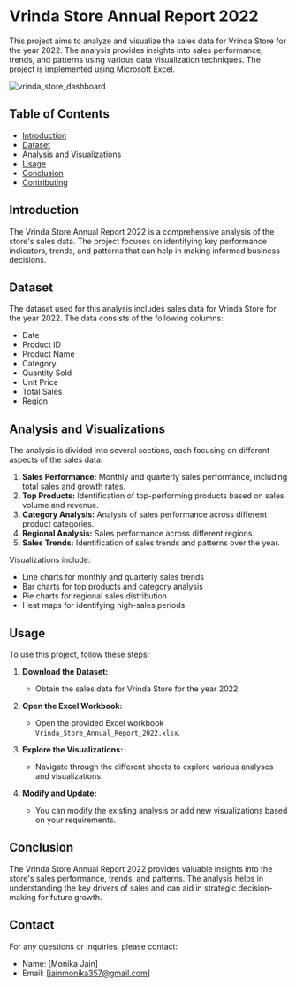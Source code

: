 # Vrinda Store Annual Report 2022

This project aims to analyze and visualize the sales data for Vrinda Store for the year 2022. The analysis provides insights into sales performance, trends, and patterns using various data visualization techniques. The project is implemented using Microsoft Excel.

![vrinda_store_dashboard](https://github.com/monikajain1997/Vrinda_store_insights/assets/121723520/ff6b0bad-c8a7-4a57-a8e0-5b909b347113)

## Table of Contents

- [Introduction](#introduction)
- [Dataset](#dataset)
- [Analysis and Visualizations](#analysis-and-visualizations)
- [Usage](#usage)
- [Conclusion](#conclusion)
- [Contributing](#contributing)

## Introduction

The Vrinda Store Annual Report 2022 is a comprehensive analysis of the store's sales data. The project focuses on identifying key performance indicators, trends, and patterns that can help in making informed business decisions.

## Dataset

The dataset used for this analysis includes sales data for Vrinda Store for the year 2022. The data consists of the following columns:
- Date
- Product ID
- Product Name
- Category
- Quantity Sold
- Unit Price
- Total Sales
- Region

## Analysis and Visualizations

The analysis is divided into several sections, each focusing on different aspects of the sales data:

1. **Sales Performance:** Monthly and quarterly sales performance, including total sales and growth rates.
2. **Top Products:** Identification of top-performing products based on sales volume and revenue.
3. **Category Analysis:** Analysis of sales performance across different product categories.
4. **Regional Analysis:** Sales performance across different regions.
5. **Sales Trends:** Identification of sales trends and patterns over the year.

Visualizations include:
- Line charts for monthly and quarterly sales trends
- Bar charts for top products and category analysis
- Pie charts for regional sales distribution
- Heat maps for identifying high-sales periods

## Usage

To use this project, follow these steps:

1. **Download the Dataset:**
   - Obtain the sales data for Vrinda Store for the year 2022.
   
2. **Open the Excel Workbook:**
   - Open the provided Excel workbook `Vrinda_Store_Annual_Report_2022.xlsx`.

3. **Explore the Visualizations:**
   - Navigate through the different sheets to explore various analyses and visualizations.

4. **Modify and Update:**
   - You can modify the existing analysis or add new visualizations based on your requirements.

## Conclusion

The Vrinda Store Annual Report 2022 provides valuable insights into the store's sales performance, trends, and patterns. The analysis helps in understanding the key drivers of sales and can aid in strategic decision-making for future growth.

## Contact

For any questions or inquiries, please contact:
- Name: [Monika Jain]
- Email: [jainmonika357@gmail.com]

